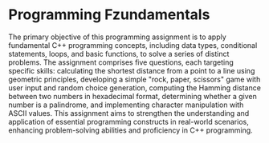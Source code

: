 # Programming Fzundamentals
The primary objective of this programming assignment is to apply fundamental C++ programming concepts, including data types, conditional statements, loops, and basic functions, to solve a series of distinct problems. The assignment comprises five questions, each targeting specific skills: calculating the shortest distance from a point to a line using geometric principles, developing a simple "rock, paper, scissors" game with user input and random choice generation, computing the Hamming distance between two numbers in hexadecimal format, determining whether a given number is a palindrome, and implementing character manipulation with ASCII values. This assignment aims to strengthen the understanding and application of essential programming constructs in real-world scenarios, enhancing problem-solving abilities and proficiency in C++ programming.
